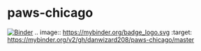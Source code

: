 # paws-chicago
[![Binder](https://mybinder.org/badge_logo.svg)](https://mybinder.org/v2/gh/danwizard208/paws-chicago/master)
.. image:: https://mybinder.org/badge_logo.svg
 :target: https://mybinder.org/v2/gh/danwizard208/paws-chicago/master
